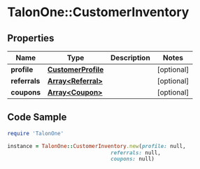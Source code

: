 # TalonOne::CustomerInventory

## Properties

Name | Type | Description | Notes
------------ | ------------- | ------------- | -------------
**profile** | [**CustomerProfile**](CustomerProfile.md) |  | [optional] 
**referrals** | [**Array&lt;Referral&gt;**](Referral.md) |  | [optional] 
**coupons** | [**Array&lt;Coupon&gt;**](Coupon.md) |  | [optional] 

## Code Sample

```ruby
require 'TalonOne'

instance = TalonOne::CustomerInventory.new(profile: null,
                                 referrals: null,
                                 coupons: null)
```


